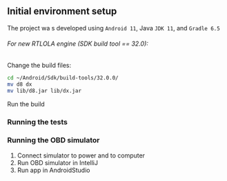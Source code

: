## Initial environment setup
The project wa s developed using `Android 11`, Java `JDK 11`, and `Gradle 6.5`

###### For new RTLOLA engine (SDK build tool == 32.0):
Change the build files: 
```bash
cd ~/Android/Sdk/build-tools/32.0.0/
mv d8 dx
mv lib/d8.jar lib/dx.jar
```
Run the build



### Running the tests


### Running the OBD simulator
1. Connect simulator to power and to computer
2. Run OBD simulator in IntelliJ
3. Run app in AndroidStudio